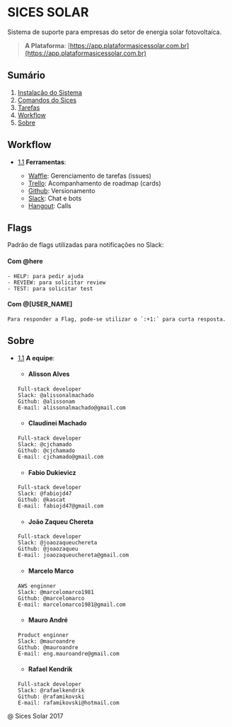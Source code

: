 SICES SOLAR
===========

Sistema de suporte para empresas do setor de energia solar fotovoltaíca.

> **A Plataforma**: [https://app.plataformasicessolar.com.br](https://app.plataformasicessolar.com.br)

## Sumário

  1. [Instalação do Sistema](#instalacao)
  1. [Comandos do Sices](#comandos)
  1. [Tarefas](#tarefas)
  1. [Workflow](#workflow)
  1. [Sobre](#sobre)

## Workflow

  <a name="workflow--ferramentas"></a><a name="1.1"></a>
  - [1.1](#workflow--ferramentas) **Ferramentas**:

    - [Waffle](https://waffle.io/sices/sices/join): Gerenciamento de tarefas (issues)
    - [Trello](https://trello.com/b/jA3wpbqG/sices-roadmap): Acompanhamento de roadmap (cards)
    - [Github](https://github.com/sices/sices): Versionamento
    - [Slack](https://kolinalabs-si.slack.com/messages): Chat e bots
    - [Hangout](https://hangouts.google.com/?hl=pt-BR): Calls

  ## Flags
  Padrão de flags utilizadas para notificações no Slack:

  #### Com @here
    - HELP: para pedir ajuda
    - REVIEW: para solicitar review
    - TEST: para solicitar test

  #### Com @[USER_NAME]
    Para responder a Flag, pode-se utilizar o `:+1:` para curta resposta.

## Sobre

  <a name="sobre--equipe"></a><a name="1.1"></a>
  - [1.1](#sobre--equipe) **A equipe**:

    - #### Alisson Alves
    ```
    Full-stack developer
    Slack: @alissonalmachado
    Github: @alissonam
    E-mail: alissonalmachado@gmail.com
    ```

    - #### Claudinei Machado
    ```
    Full-stack developer
    Slack: @cjchamado
    Github: @cjchamado
    E-mail: cjchamado@gmail.com
    ```

    - #### Fabio Dukievicz
    ```
    Full-stack developer
    Slack: @fabiojd47
    Github: @kascat
    E-mail: fabiojd47@gmail.com
    ```

    - #### João Zaqueu Chereta
    ```
    Full-stack developer
    Slack: @joaozaqueuchereta
    Github: @joaozaqueu
    E-mail: joaozaqueuchereta@gmail.com
    ```

    - #### Marcelo Marco
    ```
    AWS enginner
    Slack: @marcelomarco1981
    Github: @marcelomarco
    E-mail: marcelomarco1981@gmail.com
    ```

    - #### Mauro André
    ```
    Product enginner
    Slack: @mauroandre
    Github: @mauroandre
    E-mail: eng.mauroandre@gmail.com
    ```

    - #### Rafael Kendrik
    ```
    Full-stack developer
    Slack: @rafaelkendrik
    Github: @rafamikovski
    E-mail: rafamikovski@hotmail.com
    ```

@ Sices Solar 2017
